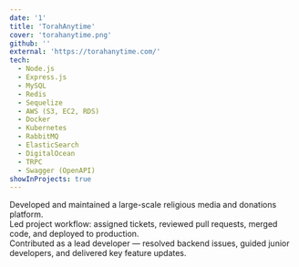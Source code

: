 ```yaml
---
date: '1'
title: 'TorahAnytime'
cover: 'torahanytime.png'
github: ''
external: 'https://torahanytime.com/'
tech:
  - Node.js
  - Express.js
  - MySQL
  - Redis
  - Sequelize
  - AWS (S3, EC2, RDS)
  - Docker
  - Kubernetes
  - RabbitMQ
  - ElasticSearch
  - DigitalOcean
  - TRPC
  - Swagger (OpenAPI)
showInProjects: true
---
```


Developed and maintained a large-scale religious media and donations platform.  
Led project workflow: assigned tickets, reviewed pull requests, merged code, and deployed to production.  
Contributed as a lead developer — resolved backend issues, guided junior developers, and delivered key feature updates.
